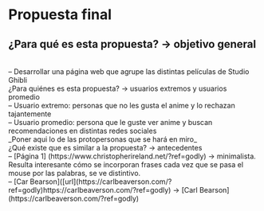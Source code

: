 # **Propuesta final** <br>
## ¿Para qué es esta propuesta? → objetivo general
<br>
  – Desarrollar una página web que agrupe las distintas películas de Studio Ghibli
<br>
¿Para quiénes es esta propuesta? → usuarios extremos y usuarios promedio
<br>
– Usuario extremo: personas que no les gusta el anime y lo rechazan tajantemente
<br>
– Usuario promedio: persona que le guste ver anime y buscan recomendaciones en distintas redes sociales
<br>
_Poner aqui lo de las protopersonas que se hará en miro_
<br>
¿Qué existe que es similar a la propuesta? → antecedentes
<br>
– [Página 1] (https://www.christopherireland.net/?ref=godly) → minimalista. Resulta interesante cómo se incorporan frases cada vez que se pasa el mouse por las palabras, se ve distintivo.
<br>
– [Car Bearson]([url](https://carlbeaverson.com/?ref=godly)https://carlbeaverson.com/?ref=godly) → 
[Carl Bearson](https://carlbeaverson.com/?ref=godly)
